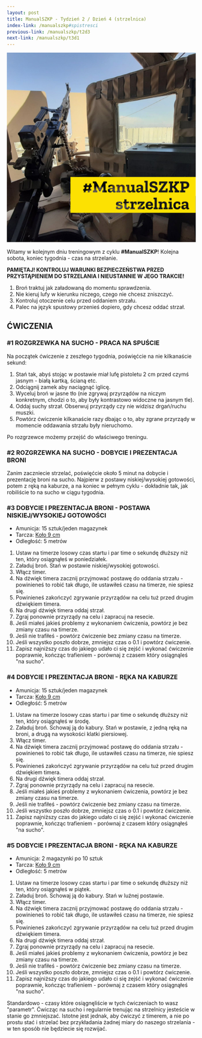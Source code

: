 ```yaml
---
layout: post
title: ManualSZKP - Tydzień 2 / Dzień 4 (strzelnica)
index-link: /manualszkp#spistresci
previous-link: /manualszkp/t2d3
next-link: /manualszkp/t3d1
---
```


<img class="image-inline-small" src="/img/manualszkp/t2d4.png">

Witamy w kolejnym dniu treningowym z cyklu **#ManualSZKP**!  Kolejna sobota, koniec tygodnia - czas na strzelanie.

**PAMIĘTAJ! KONTROLUJ WARUNKI BEZPIECZEŃSTWA PRZED PRZYSTĄPIENIEM DO STRZELANIA I NIEUSTANNIE W JEGO TRAKCIE!**

1. Broń traktuj jak załadowaną do momentu sprawdzenia.
2. Nie kieruj lufy w kierunku niczego, czego nie chcesz zniszczyć.
3. Kontroluj otoczenie celu przed oddaniem strzału.
4. Palec na język spustowy przenieś dopiero, gdy chcesz oddać strzał.

## ĆWICZENIA

### #1 ROZGRZEWKA NA SUCHO - PRACA NA SPUŚCIE

Na początek ćwiczenie z zeszłego tygodnia, poświęćcie na nie kilkanaście sekund:

1. Stań tak, abyś stojąc w postawie miał lufę pistoletu 2 cm przed czymś jasnym - białą kartką, ścianą etc.
2. Odciągnij zamek aby naciągnąć iglicę.
3. Wyceluj broń w jasne tło (nie zgrywaj przyrządów na niczym konkretnym, chodzi o to, aby były kontrastowo widoczne na jasnym tle).
4. Oddaj suchy strzał. Obserwuj przyrządy czy nie widzisz drgań/ruchu muszki.
5. Powtórz ćwiczenie kilkanaście razy dbając o to, aby zgrane przyrządy w momencie oddawania strzału były nieruchomo.

Po rozgrzewce możemy przejść do właściwego treningu.

### #2 ROZGRZEWKA NA SUCHO - DOBYCIE I PREZENTACJA BRONI

Zanim zaczniecie strzelać, poświęćcie około 5 minut na dobycie i prezentację broni na sucho. Najpierw z postawy niskiej/wysokiej gotowości, potem z ręką na kaburze, a na koniec w pełnym cyklu - dokładnie tak, jak robiliście to na sucho w ciągu tygodnia.

### #3 DOBYCIE I PREZENTACJA BRONI - POSTAWA NISKIEJ/WYSOKIEJ GOTOWOŚCI
* Amunicja: 15 sztuk/jeden magazynek
* Tarcza: [Koło 9 cm](/manualszkp/tarcze/kolo_9cm.pdf)
* Odległość: 5 metrów

1. Ustaw na timerze losowy czas startu i par time o sekundę dłuższy niż ten, który osiągnąłeś w poniedziałek.
2. Załaduj broń. Stań w postawie niskiej/wysokiej gotowości.
3. Włącz timer.
4. Na dźwięk timera zacznij przyjmować postawę do oddania strzału - powinieneś to robić tak długo, ile ustawiłeś czasu na timerze, nie spiesz się.
5. Powinieneś zakończyć zgrywanie przyrządów na celu tuż przed drugim dźwiękiem timera.
6. Na drugi dźwięk timera oddaj strzał.
7.  Zgraj ponownie przyrządy na celu i zapracuj na resecie.
8. Jeśli miałeś jakieś problemy z wykonaniem ćwiczenia, powtórz je bez zmiany czasu na timerze.
9. Jeśli nie trafiłeś - powtórz ćwiczenie bez zmiany czasu na timerze.
10. Jeśli wszystko poszło dobrze, zmniejsz czas o 0.1 i powtórz ćwiczenie.
11. Zapisz najniższy czas do jakiego udało ci się zejść i wykonać ćwiczenie poprawnie, kończąc trafieniem - porównaj z czasem który osiągnąleś "na sucho".

### #4 DOBYCIE I PREZENTACJA BRONI - RĘKA NA KABURZE
* Amunicja: 15 sztuk/jeden magazynek
* Tarcza: [Koło 9 cm](/manualszkp/tarcze/kolo_9cm.pdf)
* Odległość: 5 metrów

1. Ustaw na timerze losowy czas startu i par time o sekundę dłuższy niż ten, który osiągnąłeś w środę.
2. Załaduj broń. Schowaj ją do kabury. Stań w postawie, z jedną ręką na broni, a drugą na wysokości klatki piersiowej.
3. Włącz timer.
4. Na dźwięk timera zacznij przyjmować postawę do oddania strzału - powinieneś to robić tak długo, ile ustawiłeś czasu na timerze, nie spiesz się.
5. Powinieneś zakończyć zgrywanie przyrządów na celu tuż przed drugim dźwiękiem timera.
6. Na drugi dźwięk timera oddaj strzał.
7.  Zgraj ponownie przyrządy na celu i zapracuj na resecie.
8. Jeśli miałeś jakieś problemy z wykonaniem ćwiczenia, powtórz je bez zmiany czasu na timerze.
9. Jeśli nie trafiłeś - powtórz ćwiczenie bez zmiany czasu na timerze.
10. Jeśli wszystko poszło dobrze, zmniejsz czas o 0.1 i powtórz ćwiczenie.
11. Zapisz najniższy czas do jakiego udało ci się zejść i wykonać ćwiczenie poprawnie, kończąc trafieniem - porównaj z czasem który osiągnąłeś "na sucho".

### #5 DOBYCIE I PREZENTACJA BRONI - RĘKA NA KABURZE
* Amunicja: 2 magazynki po 10 sztuk
* Tarcza: [Koło 9 cm](/manualszkp/tarcze/kolo_9cm.pdf)
* Odległość: 5 metrów

1. Ustaw na timerze losowy czas startu i par time o sekundę dłuższy niż ten, który osiągnąłeś w piątek.
2. Załaduj broń. Schowaj ją do kabury. Stań w luźnej postawie.
3. Włącz timer.
4. Na dźwięk timera zacznij przyjmować postawę do oddania strzału - powinieneś to robić tak długo, ile ustawiłeś czasu na timerze, nie spiesz się.
5. Powinieneś zakończyć zgrywanie przyrządów na celu tuż przed drugim dźwiękiem timera.
6. Na drugi dźwięk timera oddaj strzał.
7.  Zgraj ponownie przyrządy na celu i zapracuj na resecie.
8. Jeśli miałeś jakieś problemy z wykonaniem ćwiczenia, powtórz je bez zmiany czasu na timerze.
9. Jeśli nie trafiłeś - powtórz ćwiczenie bez zmiany czasu na timerze.
10. Jeśli wszystko poszło dobrze, zmniejsz czas o 0.1 i powtórz ćwiczenie.
11. Zapisz najniższy czas do jakiego udało ci się zejść i wykonać ćwiczenie poprawnie, kończąc trafieniem - porównaj z czasem który osiągnąłeś "na sucho".

Standardowo - czasy które osiągnęliście w tych ćwiczeniach to wasz "parametr". Ćwicząc na sucho i regularnie trenując na strzelnicy jesteście w stanie go zmniejszać. Istotne jest jednak, aby ćwiczyć z timerem, a nie po prostu stać i strzelać bez przykładania żadnej miary do naszego strzelania - w ten sposób nie będziecie się rozwijać.